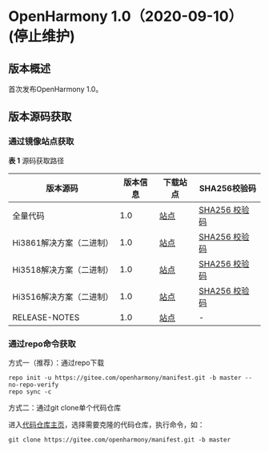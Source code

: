# OpenHarmony 1.0（2020-09-10）(停止维护)


## 版本概述

首次发布OpenHarmony 1.0。

## 版本源码获取

### 通过镜像站点获取

**表 1**  源码获取路径

| 版本源码                 | 版本信息 | 下载站点                                                     | SHA256校验码                                                 |
| ------------------------ | -------- | ------------------------------------------------------------ | ------------------------------------------------------------ |
| 全量代码                 | 1.0      | [站点](https://repo.huaweicloud.com/harmonyos/os/1.0/code-1.0.tar.gz) | [SHA256 校验码](https://repo.huaweicloud.com/harmonyos/os/1.0/code-1.0.tar.gz.sha256) |
| Hi3861解决方案（二进制） | 1.0      | [站点](https://repo.huaweicloud.com/harmonyos/os/1.0/wifiiot-1.0.tar.gz) | [SHA256 校验码](https://repo.huaweicloud.com/harmonyos/os/1.0/wifiiot-1.0.tar.gz.sha256) |
| Hi3518解决方案（二进制） | 1.0      | [站点](https://repo.huaweicloud.com/harmonyos/os/1.0/ipcamera_hi3518ev300-1.0.tar.gz) | [SHA256 校验码](https://repo.huaweicloud.com/harmonyos/os/1.0/ipcamera_hi3518ev300-1.0.tar.gz.sha256) |
| Hi3516解决方案（二进制） | 1.0      | [站点](https://repo.huaweicloud.com/harmonyos/os/1.0/ipcamera_hi3516dv300-1.0.tar.gz) | [SHA256 校验码](https://repo.huaweicloud.com/harmonyos/os/1.0/ipcamera_hi3516dv300-1.0.tar.gz.sha256) |
| RELEASE-NOTES            | 1.0      | [站点](https://repo.huaweicloud.com/harmonyos/os/1.0/RELEASE-NOTES.txt) | -                                                            |


### 通过repo命令获取

方式一（推荐）：通过repo下载

```shell
repo init -u https://gitee.com/openharmony/manifest.git -b master --no-repo-verify
repo sync -c
```

方式二：通过git clone单个代码仓库

进入[代码仓库主页](https://gitee.com/openharmony)，选择需要克隆的代码仓库，执行命令，如：

```shell
git clone https://gitee.com/openharmony/manifest.git -b master
```
